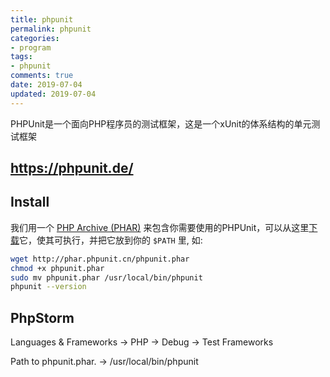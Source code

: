 ```yaml
---
title: phpunit
permalink: phpunit
categories:
- program
tags: 
- phpunit
comments: true
date: 2019-07-04
updated: 2019-07-04
---
```


PHPUnit是一个面向PHP程序员的测试框架，这是一个xUnit的体系结构的单元测试框架

## https://phpunit.de/

## Install

我们用一个 [PHP Archive (PHAR)](http://php.net/phar) 来包含你需要使用的PHPUnit，可以从这里[下载](http://phar.phpunit.cn/phpunit.phar)它，使其可执行，并把它放到你的 `$PATH` 里, 如:

```bash
wget http://phar.phpunit.cn/phpunit.phar
chmod +x phpunit.phar
sudo mv phpunit.phar /usr/local/bin/phpunit
phpunit --version
```



## PhpStorm

Languages & Frameworks  ->  PHP  -> Debug  -> Test Frameworks

Path to phpunit.phar. -> /usr/local/bin/phpunit
